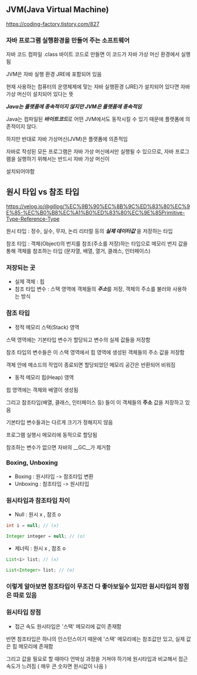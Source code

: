 ## JVM(Java Virtual Machine)
https://coding-factory.tistory.com/827

### 자바 프로그램 실행환경을 만들어 주는 소프트웨어

자바 코드 컴파일 .class 바이트 코드로 만들면 이 코드가 자바 가상 머신 환경에서 실행됨

JVM은 자바 실행 환경 JRE에 포함되어 있음

현재 사용하는 컴퓨터의 운영체제에 맞는 자바 실행환경 (JRE)가 설치되어 있다면 자바 가상 머신이 설치되어 있다는 뜻

***Java는 플랫폼에 종속적이지 않지만 JVM은 플랫폼에 종속적임***

Java는 컴파일된 ***바이트코드***로 어떤 JVM에서도 동작시킬 수 있기 때문에 플랫폼에 의존적이지 않다.

하지만 반대로 자바 가상머신(JVM)은 플랫폼에 의존적임

자바로 작성된 모든 프로그램은 자바 가상 머신에서만 실행될 수 있으므로, 자바 프로그램을 실행하기 위해서는 반드시 자바 가상 머신이

설치되어야함

## 원시 타입 vs 참조 타입
https://velog.io/@gillog/%EC%9B%90%EC%8B%9C%ED%83%80%EC%9E%85-%EC%B0%B8%EC%A1%B0%ED%83%80%EC%9E%85Primitive-Type-Reference-Type

원시 타입 : 정수, 실수, 무자, 논리 리터럴 등의 ***실제 데이터값*** 을 저장하는 타입

참조 타입 : 객체(Object)의 번지를 참조(주소를 저장)하는 타입으로 메모리 번지 값을 통해 객체를 참조하는 타입 (문자열, 배열, 열거, 클래스, 인터페이스)

### 저장되는 곳
- 실제 객체 : 힙
- 참조 타입 변수 : 스택 영역에 객체들의 ***주소***를 저장, 객체의 주소를 불러와 사용하는 방식

### 참조 타입

- 정적 메모리 스택(Stack) 영역

스택 영역에는 기본타입 변수가 할당되고 변수의 실제 값들을 저장함

참조 타입의 변수들은 이 스택 영역에서 힙 영역에 생성된 객체들의 주소 값을 저장함

객체 안에 메소드의 작업이 종료되면 할당되었던 메모리 공간은 반환되어 비워짐

- 동적 메모리 힙(Heap) 영역

힙 영역에는 객체와 배열이 생성됨

그리고 참조타입(배열, 클래스, 인터페이스 등) 들이 이 객체들의 __주소__ 값을 저장하고 있음

기본타입 변수들과는 다르게 크기가 정해지지 않음

프로그램 실행시 메모리에 동적으로 할당됨

참조하는 변수가 없으면 자바의 __GC__가 제거함

### Boxing, Unboxing
- Boxing : 원시타입 -> 참조타입 변환
- Unboxing : 참조타입 -> 원시타입

### 원시타입과 참조타입 차이

- Null : 원시 x , 참조 o
~~~java
int i = null; // (x)

Integer integer = null; // (o)
~~~
- 제너릭 : 원시 x , 참조 o
~~~java
List<i> list; // (x)

List<Integer> list; // (o)
~~~

### 이렇게 알아보면 참조타입이 무조건 다 좋아보일수 있지만 원시타입의 장점은 따로 있음

### 원시타입 장점

- 접근 속도
원시타입은 '스택' 메모리에 값이 존재함

반면 참조타입은 하나의 인스턴스이기 때문에 '스택' 메모리에는 참조값만 있고, 실제 값은 힙 메모리에 존재함

그리고 값을 필요로 할 때마다 언박싱 과정을 거쳐야 하기에 원시타입과 비교해서 접근 속도가 느려짐 ( 매우 큰 숫자면 원시값이 나음 )




